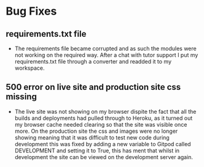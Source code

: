 # Bug Fixes

## requirements.txt file
* The requirements file became corrupted and as such the modules were not working on the required way. After a chat with tutor support I put my requirements.txt file through a converter and readded it to my workspace.

## 500 error on live site and production site css missing
* The live site was not showing on my browser dispite the fact that all the builds and deployments had pulled through to Heroku, as it turned out my browser cache needed clearing so that the site was visible once more.
On the production site the css and images were no longer showing meaning that it was difficult to test new code during development this was fixed by adding a new variable to Gitpod called DEVELOPMENT and setting it to True, this has ment that whilst in development the site can be viewed on the development server again.


